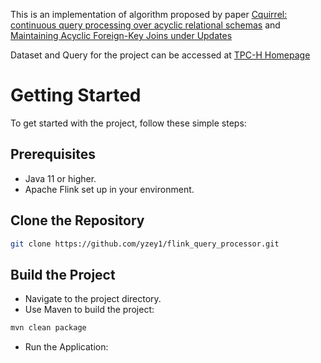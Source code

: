 This is an implementation of algorithm proposed by paper [Cquirrel: continuous query processing over acyclic relational schemas](https://cse.hkust.edu.hk/~yike/Cquirrel.pdf) and [Maintaining Acyclic Foreign-Key Joins under Updates](https://cse.hkust.edu.hk/~yike/sigmod20.pdf)

Dataset and Query for the project can be accessed at [TPC-H Homepage](https://www.tpc.org/tpch/)

# Getting Started

To get started with the project, follow these simple steps:

## Prerequisites

- Java 11 or higher.
- Apache Flink set up in your environment.

## Clone the Repository

```bash
git clone https://github.com/yzey1/flink_query_processor.git
```

## Build the Project

- Navigate to the project directory.
- Use Maven to build the project:
  
```bash
mvn clean package
```

- Run the Application:
